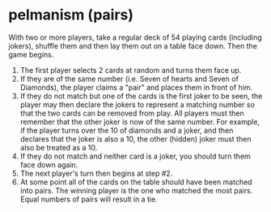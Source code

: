 pelmanism (pairs)
=================

With two or more players, take a regular deck of 54 playing cards (including jokers), shuffle them and then lay them out on a table face down. Then the game begins.

1. The first player selects 2 cards at random and turns them face up.
2. If they are of the same number (i.e. Seven of hearts and Seven of Diamonds), the player claims a "pair" and places them in front of him.
3. If they do not match but one of the cards is the first joker to be seen, the player may then declare the jokers to represent a matching number so that the two cards can be removed from play. All players must then remember that the other joker is now of the same number. For example, if the player turns over the 10 of diamonds and a joker, and then declares that the joker is also a 10, the other (hidden) joker must then also be treated as a 10.
4. If they do not match and neither card is a joker, you should turn them face down again.
5. The next player's turn then begins at step #2.
6. At some point all of the cards on the table should have been matched into pairs. The winning player is the one who matched the most pairs. Equal numbers of pairs will result in a tie.
